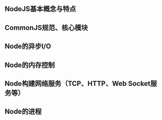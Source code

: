 ## NodeJS基本概念与特点

## CommonJS规范、核心模块

##  Node的异步I/O

## Node的内存控制

## Node构建网络服务（TCP、HTTP、Web Socket服务等）

## Node的进程